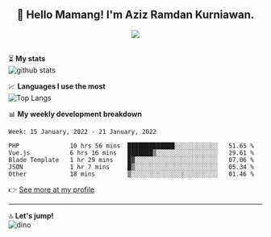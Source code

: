 <h2 align="center">👋 Hello Mamang! I'm Aziz Ramdan Kurniawan.</h2>  
<p align="center">
  <img src="https://komarev.com/ghpvc/?username=azizramdan"> <br><br>
</p>
    
⏳ **My stats**  
![github stats](https://github-readme-stats.vercel.app/api?username=azizramdan&show_icons=true&count_private=true&title_color=000&hide_border=true&hide_title=true)  

📈 **Languages I use the most**  
![Top Langs](https://github-readme-stats.vercel.app/api/top-langs/?username=azizramdan&layout=compact&langs_count=6&hide=tsql&hide_border=true&hide_title=true&exclude_repo=Futsal-Go,Futsal-Go-Admin,Sistem-Informasi-Sensus-Harian-Rawat-Inap)  

📊 **My weekly development breakdown**
<!--START_SECTION:waka-->
```text
Week: 15 January, 2022 - 21 January, 2022

PHP              10 hrs 56 mins  █████████████░░░░░░░░░░░░   51.65 % 
Vue.js           6 hrs 16 mins   ███████▒░░░░░░░░░░░░░░░░░   29.61 % 
Blade Template   1 hr 29 mins    █▓░░░░░░░░░░░░░░░░░░░░░░░   07.06 % 
JSON             1 hr 7 mins     █▒░░░░░░░░░░░░░░░░░░░░░░░   05.34 % 
Other            18 mins         ▒░░░░░░░░░░░░░░░░░░░░░░░░   01.46 % 
```
<!--END_SECTION:waka-->
👉 [See more at my profile](https://wakatime.com/@azizramdan)
***
🔝 **Let's jump!**  
![dino](https://raw.githubusercontent.com/azizramdan/azizramdan/master/dino.gif)  
